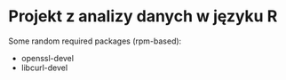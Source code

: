 # Projekt z analizy danych w języku R

Some random required packages (rpm-based):
 - openssl-devel
 - libcurl-devel
